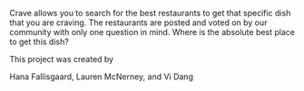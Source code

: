 Crave allows you to search for the best restaurants to get that specific dish that you are craving. The restaurants are posted and voted on by our community with only one question in mind. Where is the absolute best place to get this dish?

This project was created by

Hana Fallisgaard, Lauren  McNerney, and Vi Dang
